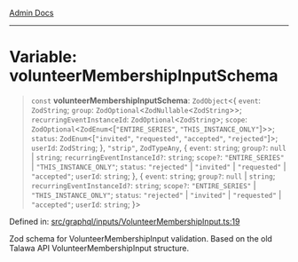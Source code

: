 [Admin Docs](/)

***

# Variable: volunteerMembershipInputSchema

> `const` **volunteerMembershipInputSchema**: `ZodObject`\<\{ `event`: `ZodString`; `group`: `ZodOptional`\<`ZodNullable`\<`ZodString`\>\>; `recurringEventInstanceId`: `ZodOptional`\<`ZodString`\>; `scope`: `ZodOptional`\<`ZodEnum`\<\[`"ENTIRE_SERIES"`, `"THIS_INSTANCE_ONLY"`\]\>\>; `status`: `ZodEnum`\<\[`"invited"`, `"requested"`, `"accepted"`, `"rejected"`\]\>; `userId`: `ZodString`; \}, `"strip"`, `ZodTypeAny`, \{ `event`: `string`; `group?`: `null` \| `string`; `recurringEventInstanceId?`: `string`; `scope?`: `"ENTIRE_SERIES"` \| `"THIS_INSTANCE_ONLY"`; `status`: `"rejected"` \| `"invited"` \| `"requested"` \| `"accepted"`; `userId`: `string`; \}, \{ `event`: `string`; `group?`: `null` \| `string`; `recurringEventInstanceId?`: `string`; `scope?`: `"ENTIRE_SERIES"` \| `"THIS_INSTANCE_ONLY"`; `status`: `"rejected"` \| `"invited"` \| `"requested"` \| `"accepted"`; `userId`: `string`; \}\>

Defined in: [src/graphql/inputs/VolunteerMembershipInput.ts:19](https://github.com/Sourya07/talawa-api/blob/4e4298c85a0d2c28affa824f2aab7ec32b5f3ac5/src/graphql/inputs/VolunteerMembershipInput.ts#L19)

Zod schema for VolunteerMembershipInput validation.
Based on the old Talawa API VolunteerMembershipInput structure.
